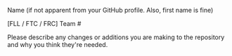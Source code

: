Name (if not apparent from your GitHub profile. Also, first name is fine)

[FLL / FTC / FRC] Team #

Please describe any changes or additions you are making to the repository and
why you think they're needed.
